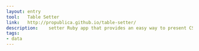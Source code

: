 ```yaml
---
layout: entry
tool:	Table Setter
link:	http://propublica.github.io/table-setter/
description:	setter Ruby app that provides an easy way to present CSVs hosted locally or remotely e.g. on google, etc in custom HTML
tags:
- data	
---
```

